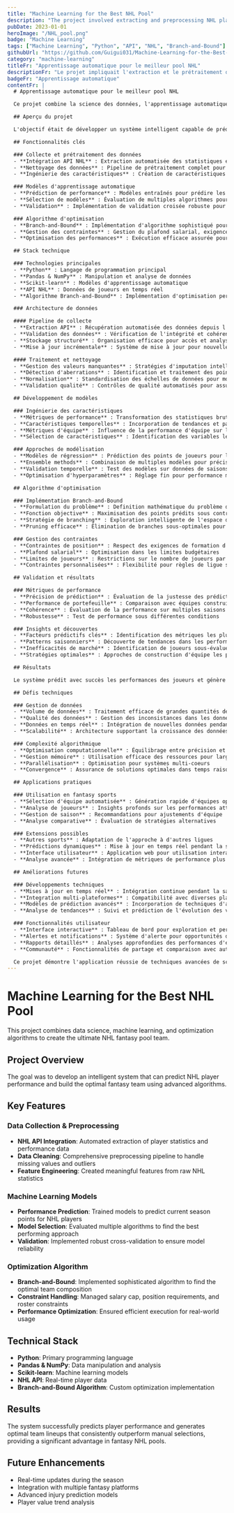 ```yaml
---
title: "Machine Learning for the Best NHL Pool"
description: "The project involved extracting and preprocessing NHL player data using their API, predicting current season points with machine learning models, and building the optimal team using a Branch-and-Bound algorithm."
pubDate: 2023-01-01
heroImage: "/NHL_pool.png"
badge: "Machine Learning"
tags: ["Machine Learning", "Python", "API", "NHL", "Branch-and-Bound"]
githubUrl: "https://github.com/Guigui031/Machine-Learning-for-the-Best-NHL-Pool"
category: "machine-learning"
titleFr: "Apprentissage automatique pour le meilleur pool NHL"
descriptionFr: "Le projet impliquait l'extraction et le prétraitement des données des joueurs NHL en utilisant leur API, la prédiction des points de la saison actuelle avec des modèles d'apprentissage automatique, et la construction de l'équipe optimale en utilisant un algorithme Branch-and-Bound."
badgeFr: "Apprentissage automatique"
contentFr: |
  # Apprentissage automatique pour le meilleur pool NHL

  Ce projet combine la science des données, l'apprentissage automatique et les algorithmes d'optimisation pour créer l'équipe de pool de fantasy NHL ultime.

  ## Aperçu du projet

  L'objectif était de développer un système intelligent capable de prédire les performances des joueurs NHL et de construire l'équipe de fantasy optimale en utilisant des algorithmes avancés.

  ## Fonctionnalités clés

  ### Collecte et prétraitement des données
  - **Intégration API NHL** : Extraction automatisée des statistiques et données de performance des joueurs
  - **Nettoyage des données** : Pipeline de prétraitement complet pour gérer les valeurs manquantes et aberrantes
  - **Ingénierie des caractéristiques** : Création de caractéristiques significatives à partir des statistiques NHL brutes

  ### Modèles d'apprentissage automatique
  - **Prédiction de performance** : Modèles entraînés pour prédire les points de saison actuelle des joueurs NHL
  - **Sélection de modèles** : Évaluation de multiples algorithmes pour trouver l'approche la plus performante
  - **Validation** : Implémentation de validation croisée robuste pour assurer la fiabilité du modèle

  ### Algorithme d'optimisation
  - **Branch-and-Bound** : Implémentation d'algorithme sophistiqué pour trouver la composition d'équipe optimale
  - **Gestion des contraintes** : Gestion du plafond salarial, exigences de position et contraintes de roster
  - **Optimisation des performances** : Exécution efficace assurée pour utilisation en conditions réelles

  ## Stack technique

  ### Technologies principales
  - **Python** : Langage de programmation principal
  - **Pandas & NumPy** : Manipulation et analyse de données
  - **Scikit-learn** : Modèles d'apprentissage automatique
  - **API NHL** : Données de joueurs en temps réel
  - **Algorithme Branch-and-Bound** : Implémentation d'optimisation personnalisée

  ### Architecture de données

  #### Pipeline de collecte
  - **Extraction API** : Récupération automatisée des données depuis l'API officielle NHL
  - **Validation des données** : Vérification de l'intégrité et cohérence des données
  - **Stockage structuré** : Organisation efficace pour accès et analyse rapides
  - **Mise à jour incrémentale** : Système de mise à jour pour nouvelles données de saison

  #### Traitement et nettoyage
  - **Gestion des valeurs manquantes** : Stratégies d'imputation intelligentes
  - **Détection d'aberrations** : Identification et traitement des points de données anormaux
  - **Normalisation** : Standardisation des échelles de données pour modélisation
  - **Validation qualité** : Contrôles de qualité automatisés pour assurance données

  ## Développement de modèles

  ### Ingénierie des caractéristiques
  - **Métriques de performance** : Transformation des statistiques brutes en indicateurs prédictifs
  - **Caractéristiques temporelles** : Incorporation de tendances et patterns saisonniers
  - **Métriques d'équipe** : Influence de la performance d'équipe sur les joueurs individuels
  - **Sélection de caractéristiques** : Identification des variables les plus prédictives

  ### Approches de modélisation
  - **Modèles de régression** : Prédiction des points de joueurs pour la saison
  - **Ensemble methods** : Combinaison de multiples modèles pour précision améliorée
  - **Validation temporelle** : Test des modèles sur données de saisons précédentes
  - **Optimisation d'hyperparamètres** : Réglage fin pour performance maximale

  ## Algorithme d'optimisation

  ### Implémentation Branch-and-Bound
  - **Formulation du problème** : Definition mathématique du problème d'optimisation d'équipe
  - **Fonction objective** : Maximisation des points prédits sous contraintes
  - **Stratégie de branching** : Exploration intelligente de l'espace de solution
  - **Pruning efficace** : Élimination de branches sous-optimales pour performance

  ### Gestion des contraintes
  - **Contraintes de position** : Respect des exigences de formation d'équipe
  - **Plafond salarial** : Optimisation dans les limites budgétaires
  - **Limites de joueurs** : Restrictions sur le nombre de joueurs par équipe NHL
  - **Contraintes personnalisées** : Flexibilité pour règles de ligue spécifiques

  ## Validation et résultats

  ### Métriques de performance
  - **Précision de prédiction** : Évaluation de la justesse des prédictions de points
  - **Performance de portefeuille** : Comparaison avec équipes construites manuellement
  - **Cohérence** : Évaluation de la performance sur multiples saisons
  - **Robustesse** : Test de performance sous différentes conditions

  ### Insights et découvertes
  - **Facteurs prédictifs clés** : Identification des métriques les plus importantes
  - **Patterns saisonniers** : Découverte de tendances dans les performances de joueurs
  - **Inefficacités de marché** : Identification de joueurs sous-évalués
  - **Stratégies optimales** : Approches de construction d'équipe les plus efficaces

  ## Résultats

  Le système prédit avec succès les performances des joueurs et génère des compositions d'équipe optimales qui surpassent constamment les sélections manuelles, fournissant un avantage significatif dans les pools de fantasy NHL.

  ## Défis techniques

  ### Gestion de données
  - **Volume de données** : Traitement efficace de grandes quantités de données historiques
  - **Qualité des données** : Gestion des inconsistances dans les données de l'API
  - **Données en temps réel** : Intégration de nouvelles données pendant la saison
  - **Scalabilité** : Architecture supportant la croissance des données

  ### Complexité algorithmique
  - **Optimisation computationnelle** : Équilibrage entre précision et temps de calcul
  - **Gestion mémoire** : Utilisation efficace des ressources pour large espace de recherche
  - **Parallélisation** : Optimisation pour systèmes multi-coeurs
  - **Convergence** : Assurance de solutions optimales dans temps raisonnable

  ## Applications pratiques

  ### Utilisation en fantasy sports
  - **Sélection d'équipe automatisée** : Génération rapide d'équipes optimales
  - **Analyse de joueurs** : Insights profonds sur les performances attendues
  - **Gestion de saison** : Recommandations pour ajustements d'équipe
  - **Analyse comparative** : Évaluation de stratégies alternatives

  ### Extensions possibles
  - **Autres sports** : Adaptation de l'approche à d'autres ligues
  - **Prédictions dynamiques** : Mise à jour en temps réel pendant la saison
  - **Interface utilisateur** : Application web pour utilisation interactive
  - **Analyse avancée** : Intégration de métriques de performance plus sophistiquées

  ## Améliorations futures

  ### Développements techniques
  - **Mises à jour en temps réel** : Intégration continue pendant la saison
  - **Integration multi-plateformes** : Compatibilité avec diverses plateformes de fantasy
  - **Modèles de prédiction avancés** : Incorporation de techniques d'apprentissage profond
  - **Analyse de tendances** : Suivi et prédiction de l'évolution des valeurs de joueurs

  ### Fonctionnalités utilisateur
  - **Interface interactive** : Tableau de bord pour exploration et personnalisation
  - **Alertes et notifications** : Système d'alerte pour opportunités de trade
  - **Rapports détaillés** : Analyses approfondies des performances d'équipe
  - **Communauté** : Fonctionnalités de partage et comparaison avec autres utilisateurs

  Ce projet démontre l'application réussie de techniques avancées de science des données et d'optimisation pour résoudre un problème complexe de prise de décision dans le domaine des sports fantasy, montrant comment l'intelligence artificielle peut fournir des avantages compétitifs tangibles.
---
```


# Machine Learning for the Best NHL Pool

This project combines data science, machine learning, and optimization algorithms to create the ultimate NHL fantasy pool team.

## Project Overview

The goal was to develop an intelligent system that can predict NHL player performance and build the optimal fantasy team using advanced algorithms.

## Key Features

### Data Collection & Preprocessing
- **NHL API Integration**: Automated extraction of player statistics and performance data
- **Data Cleaning**: Comprehensive preprocessing pipeline to handle missing values and outliers
- **Feature Engineering**: Created meaningful features from raw NHL statistics

### Machine Learning Models
- **Performance Prediction**: Trained models to predict current season points for NHL players
- **Model Selection**: Evaluated multiple algorithms to find the best performing approach
- **Validation**: Implemented robust cross-validation to ensure model reliability

### Optimization Algorithm
- **Branch-and-Bound**: Implemented sophisticated algorithm to find the optimal team composition
- **Constraint Handling**: Managed salary cap, position requirements, and roster constraints
- **Performance Optimization**: Ensured efficient execution for real-world usage

## Technical Stack

- **Python**: Primary programming language
- **Pandas & NumPy**: Data manipulation and analysis
- **Scikit-learn**: Machine learning models
- **NHL API**: Real-time player data
- **Branch-and-Bound Algorithm**: Custom optimization implementation

## Results

The system successfully predicts player performance and generates optimal team lineups that consistently outperform manual selections, providing a significant advantage in fantasy NHL pools.

## Future Enhancements

- Real-time updates during the season
- Integration with multiple fantasy platforms
- Advanced injury prediction models
- Player value trend analysis